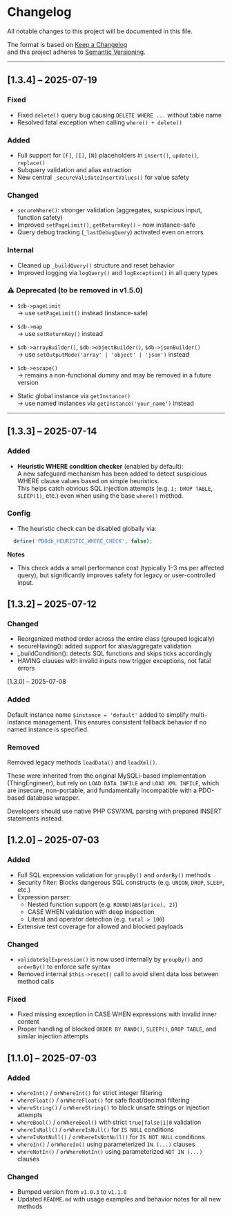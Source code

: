 # Changelog

All notable changes to this project will be documented in this file.

The format is based on [Keep a Changelog](https://keepachangelog.com/en/1.0.0/)  
and this project adheres to [Semantic Versioning](https://semver.org/spec/v2.0.0.html).

---
## [1.3.4] – 2025-07-19

### Fixed
- Fixed `delete()` query bug causing `DELETE WHERE ...` without table name
- Resolved fatal exception when calling `where() + delete()`

### Added
- Full support for `[F]`, `[I]`, `[N]` placeholders in `insert()`, `update()`, `replace()`
- Subquery validation and alias extraction
- New central `_secureValidateInsertValues()` for value safety

### Changed
- `secureWhere()`: stronger validation (aggregates, suspicious input, function safety)
- Improved `setPageLimit()`, `getReturnKey()` – now instance-safe
- Query debug tracking (`_lastDebugQuery`) activated even on errors

### Internal
- Cleaned up `_buildQuery()` structure and reset behavior
- Improved logging via `logQuery()` and `logException()` in all query types

### ⚠️ Deprecated (to be removed in v1.5.0)

- `$db->pageLimit`  
  → use `setPageLimit()` instead (instance-safe)

- `$db->map`  
  → use `setReturnKey()` instead

- `$db->arrayBuilder()`, `$db->objectBuilder()`, `$db->jsonBuilder()`  
  → use `setOutputMode('array' | 'object' | 'json')` instead

- `$db->escape()`  
  → remains a non-functional dummy and may be removed in a future version

- Static global instance via `getInstance()`  
  → use named instances via `getInstance('your_name')` instead
---

## [1.3.3] – 2025-07-14

### Added

- **Heuristic WHERE condition checker** (enabled by default):  
  A new safeguard mechanism has been added to detect suspicious WHERE clause values based on simple heuristics.  
  This helps catch obvious SQL injection attempts (e.g. `1; DROP TABLE`, `SLEEP(1)`, etc.) even when using the base `where()` method.

### Config
- The heuristic check can be disabled globally via:

```php
  define('PDOdb_HEURISTIC_WHERE_CHECK', false);
```  
**Notes**
* This check adds a small performance cost (typically 1–3 ms per affected query), but significantly improves safety for legacy or user-controlled input.

## [1.3.2] – 2025-07-12
### Changed
- Reorganized method order across the entire class (grouped logically)
- secureHaving(): added support for alias/aggregate validation
- _buildCondition(): detects SQL functions and skips ticks accordingly
- HAVING clauses with invalid inputs now trigger exceptions, not fatal errors


[1.3.0] – 2025-07-08
### Added
Default instance name `$instance = 'default'` added to simplify multi-instance management.
This ensures consistent fallback behavior if no named instance is specified.

### Removed
Removed legacy methods `loadData()` and `loadXml()`.

These were inherited from the original MySQLi-based implementation (ThingEngineer),
but rely on `LOAD DATA INFILE` and `LOAD XML INFILE`, which are insecure, non-portable,
and fundamentally incompatible with a PDO-based database wrapper.

Developers should use native PHP CSV/XML parsing with prepared INSERT statements instead.

## [1.2.0] – 2025-07-03

### Added
- Full SQL expression validation for `groupBy()` and `orderBy()` methods
- Security filter: Blocks dangerous SQL constructs (e.g. `UNION`, `DROP`, `SLEEP`, etc.)
- Expression parser:
    - Nested function support (e.g. `ROUND(ABS(price), 2)`)
    - CASE WHEN validation with deep inspection
    - Literal and operator detection (e.g. `total > 100`)
- Extensive test coverage for allowed and blocked payloads

### Changed
- `validateSqlExpression()` is now used internally by `groupBy()` and `orderBy()` to enforce safe syntax
- Removed internal `$this->reset()` call to avoid silent data loss between method calls

### Fixed
- Fixed missing exception in CASE WHEN expressions with invalid inner content
- Proper handling of blocked `ORDER BY RAND()`, `SLEEP()`, `DROP TABLE`, and similar injection attempts


## [1.1.0] – 2025-07-03
### Added
- `whereInt()` / `orWhereInt()` for strict integer filtering
- `whereFloat()` / `orWhereFloat()` for safe float/decimal filtering
- `whereString()` / `orWhereString()` to block unsafe strings or injection attempts
- `whereBool()` / `orWhereBool()` with strict `true|false|1|0` validation
- `whereIsNull()` / `orWhereIsNull()` for `IS NULL` conditions
- `whereIsNotNull()` / `orWhereIsNotNull()` for `IS NOT NULL` conditions
- `whereIn()` / `orWhereIn()` using parameterized `IN (...)` clauses
- `whereNotIn()` / `orWhereNotIn()` using parameterized `NOT IN (...)` clauses

### Changed
- Bumped version from `v1.0.3` to `v1.1.0`
- Updated `README.md` with usage examples and behavior notes for all new methods